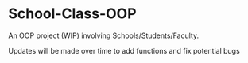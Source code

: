 # School-Class-OOP
An OOP project (WIP) involving Schools/Students/Faculty.

Updates will be made over time to add functions
and fix potential bugs
